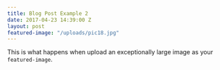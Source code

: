 ```yaml
---
title: Blog Post Example 2
date: 2017-04-23 14:39:00 Z
layout: post
featured-image: "/uploads/pic18.jpg"
---
```


This is what happens when upload an exceptionally large image as your `featured-image`.
